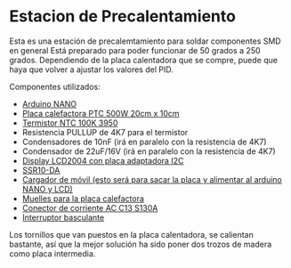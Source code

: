 # Estacion de Precalentamiento
Esta es una estación de precalemtamiento para soldar componentes SMD en general
Está preparado para poder funcionar de 50 grados a 250 grados. 
Dependiendo de la placa calentadora que se compre, puede que haya que volver a ajustar los valores del PID.


Componentes utilizados:
- [Arduino NANO](https://es.aliexpress.com/item/1005002976480289.html)
- [Placa calefactora PTC 500W 20cm x 10cm](https://es.aliexpress.com/item/1005001875752015.html)
- [Termistor NTC 100K 3950](https://es.aliexpress.com/item/1005005898403696.html)
- Resistencia PULLUP de 4K7 para el termistor
- Condensadores de 10nF (irá en paralelo con la resistencia de 4K7)
- Condensador de 22uF/16V (irá en paralelo con la resistencia de 4K7)
- [Display LCD2004 con placa adaptadora I2C](https://es.aliexpress.com/item/32684697025.html)
- [SSR10-DA](https://es.aliexpress.com/item/1005005757882881.html)
- [Cargador de móvil (esto será para sacar la placa y alimentar al arduino NANO y LCD)](https://es.aliexpress.com/item/32967314250.html)
- [Muelles para la placa calefactora](https://es.aliexpress.com/item/10000354369654.html)
- [Conector de corriente AC C13 S130A](https://es.aliexpress.com/item/1005006046631214.html)
- [Interruptor basculante](https://es.aliexpress.com/item/4000962282198.html)

Los tornillos que van puestos en la placa calentadora, se calientan bastante, así que la mejor solución ha sido poner dos trozos de madera como placa intermedia.


